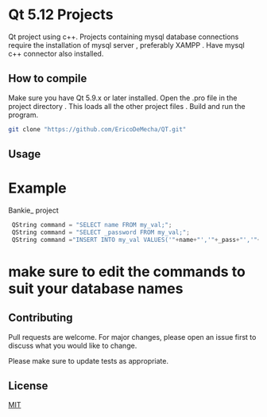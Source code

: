 # Qt 5.12   Projects

Qt project using  c++. 
Projects containing mysql database connections require the installation of mysql server , preferably  XAMPP . Have mysql c++ connector also installed.

## How to compile 
 Make sure you have Qt 5.9.x or later installed. Open the .pro file in the project directory . This loads all the other project files  . Build and run the program.


```bash
git clone "https://github.com/EricoDeMecha/QT.git"
```

## Usage
# Example
Bankie_ project
```C++ Qt
 QString command = "SELECT name FROM my_val;";
 QString command = "SELECT _password FROM my_val;";
 QString command ="INSERT INTO my_val VALUES('"+name+"','"+_pass+"','"+date_time+"','"+choice+"');";
```
# make sure to edit the commands to suit your database names
## Contributing
Pull requests are welcome. For major changes, please open an issue first to discuss what you would like to change.

Please make sure to update tests as appropriate.

## License
[MIT](https://choosealicense.com/licenses/mit/)
```

